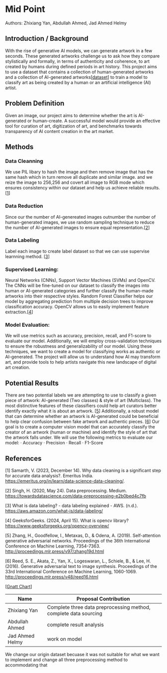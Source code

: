 # Mid Point

Authors: Zhixiang Yan, Abdullah Ahmed, Jad Ahmed Helmy

## Introduction / Background

With the rise of generative AI models, we can generate artwork in a few seconds. These generated artworks challenge us to ask how they compare stylistically and formally, in terms of authenticity and coherence, to art created by humans during defined periods in art history. This project aims to use a dataset that contains a collection of human-generated artworks and a collection of AI-generated artworks[[dataset](https://www.kaggle.com/datasets/superpotato9/dalle-recognition-dataset?select=real)] to train a model to classify art as being created by a human or an artificial intelligence (AI) artist.

## Problem Definition

Given an image, our project aims to determine whether the art is AI-generated or human-create. A successful model would provide an effective tool for curation of art, digitization of art, and benchmarks towards transparency of AI content creation in the art market.

## Methods

### Data Cleanning

We use PIL libary to hash the image and then remove image that has the same hash which in turn remove all duplicate and similar image. and we reize the image to 256,256 and covert all image to RGB mode which ensures consistency within our dataset and help us achieve reliable results.[[1](https://emeritus.org/in/learn/data-science-data-cleaning/)]

### Data Reduction 

Since our the number of AI-genereated images outnumber the number of human-generated images, we use random sampling technique to reduce the number of AI-generated images to ensure equal representation.[[2](https://towardsdatascience.com/data-preprocessing-e2b0bed4c7fb)]

### Data Labeling

Label each image to create label dataset so that we can use supervise learnning method. [[3](https://aws.amazon.com/what-is/data-labeling/)] 

### Supervised Learning:

Neural Networks (CNNs), Support Vector Machines (SVMs) and OpenCV. The CNNs will be fine-tuned on our dataset to classify the images into human or AI-generated categories and further classify the human-made artworks into their respective styles. Random Forest Classifier helps our model by aggregating prediction from multiple decision trees to improve classification accuracy. OpenCV allows us to easily implement feature extraction.[[4](https://www.geeksforgeeks.org/opencv-overview/)]

### Model Evaluation:
We will use metrics such as accuracy, precision, recall, and F1-score to evaluate our model. Additionally, we will employ cross-validation techniques to ensure the robustness and generalizability of our model.
Using these techniques, we want to create a model for classifying works as authentic or AI-generated. The project will allow us to understand how AI may transform art, and provide tools to help artists navigate this new landscape of digital art creation.

## Potential Results

There are two potential labels we are attempting to use to classify a given piece of artwork: AI-generated (Two classes) & style of art (Multiclass). The most distinctive features of these classifiers could help art curators better identify exactly what it is about an artwork. [[5](http://proceedings.mlr.press/v97/zhang19d.html)]
Additionally, a robust model that can determine whether an artwork is AI-generated could be beneficial to help clear confusion between fake artwork and authentic pieces. [[6](http://proceedings.mlr.press/v48/reed16.html)]
Our goal is to create a computer vision model that can accurately classify the creator of an artwork (human or machine) and identify the style of art that the artwork falls under.
We will use the following metrics to evaluate our model:
·  	Accuracy
·  	Precision
·  	Recall
·  	F1-Score

## References

[1] Samarth, V. (2023, December 14). Why data cleaning is a significant step for accurate data analysis?. Emeritus India. https://emeritus.org/in/learn/data-science-data-cleaning/. 

[2] Singh, H. (2020, May 24). Data preprocessing. Medium. https://towardsdatascience.com/data-preprocessing-e2b0bed4c7fb 

[3] What is data labeling? - data labeling explained - AWS. (n.d.). https://aws.amazon.com/what-is/data-labeling/ 

[4] GeeksforGeeks. (2024, April 15). What is opencv library? https://www.geeksforgeeks.org/opencv-overview/

[5] Zhang, H., Goodfellow, I., Metaxas, D., & Odena, A. (2019). Self-attention generative adversarial networks. Proceedings of the 36th International Conference on Machine Learning, 7354-7363. http://proceedings.mlr.press/v97/zhang19d.html

[6] Reed, S. E., Akata, Z., Yan, X., Logeswaran, L., Schiele, B., & Lee, H. (2016). Generative adversarial text to image synthesis. Proceedings of the 33rd International Conference on Machine Learning, 1060-1069. http://proceedings.mlr.press/v48/reed16.html

[[Gnatt Chart](https://gtvault-my.sharepoint.com/:x:/g/personal/aahmed325_gatech_edu/EX_WzZorNqpOsYLy_TFPWeMBmku716cK_ZE9_tpJgMufSA?e=tWEBQl)]


| Name          | Proposal Contribution |
|---------------|-----------------------------------------------------------------------------------------------------------------------------|
| Zhixiang Yan  |Complete three data preprocessing method, complete data sourcing                                                             |
| Abdullah Ahmed|complete result analysis                                          |
|Jad Ahmed Helmy|work on model                                                            |

We change our origin dataset becuase it was not suitable for what we want to implement and change all three preprocessing method to accommodating that